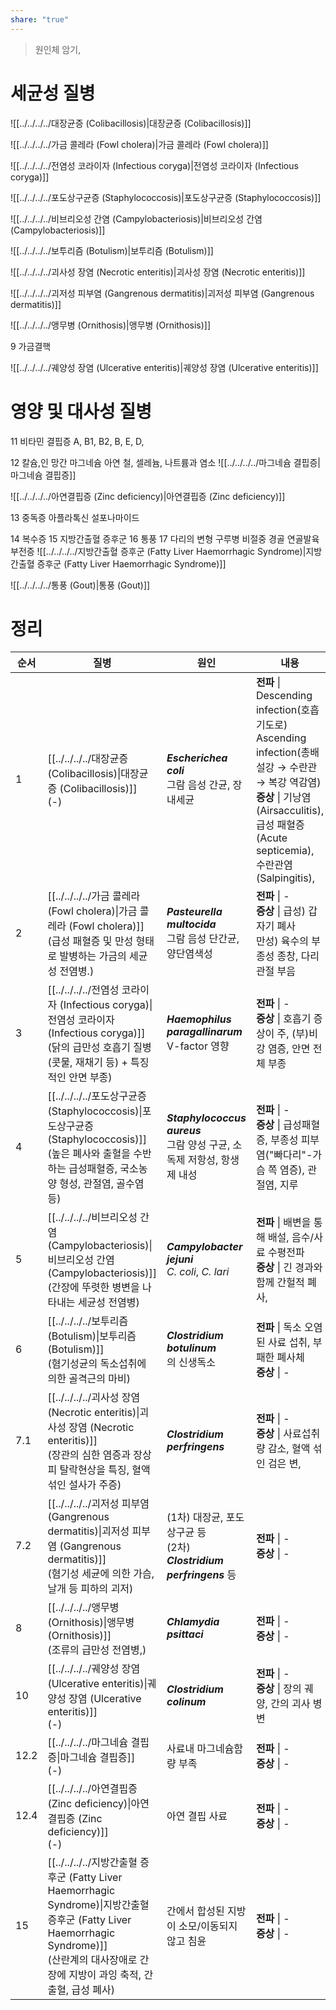 ```yaml
---
share: "true"
---
```


> 원인체 암기, 

# 세균성 질병

![[../../../../대장균증 (Colibacillosis)|대장균증 (Colibacillosis)]]

![[../../../../가금 콜레라 (Fowl cholera)|가금 콜레라 (Fowl cholera)]]

![[../../../../전염성 코라이자 (Infectious coryga)|전염성 코라이자 (Infectious coryga)]]

![[../../../../포도상구균증 (Staphylococcosis)|포도상구균증 (Staphylococcosis)]]

![[../../../../비브리오성 간염 (Campylobacteriosis)|비브리오성 간염 (Campylobacteriosis)]]

![[../../../../보투리즘 (Botulism)|보투리즘 (Botulism)]]

![[../../../../괴사성 장염 (Necrotic enteritis)|괴사성 장염 (Necrotic enteritis)]]

![[../../../../괴저성 피부염 (Gangrenous dermatitis)|괴저성 피부염 (Gangrenous dermatitis)]]

![[../../../../앵무병 (Ornithosis)|앵무병 (Ornithosis)]]

9 가금결핵

![[../../../../궤양성 장염 (Ulcerative enteritis)|궤양성 장염 (Ulcerative enteritis)]]

# 영양 및 대사성 질병

11 비타민 결핍증
A, B1, B2, B, E, D, 

12 칼슘,인
망간
마그네슘
아연
철, 셀레늄, 나트륨과 염소
![[../../../../마그네슘 결핍증|마그네슘 결핍증]]

![[../../../../아연결핍증 (Zinc deficiency)|아연결핍증 (Zinc deficiency)]]

13 중독증
아플라톡신
설포나마이드

14 복수증
15 지방간출혈 증후군
16 통풍
17 다리의 변형
구루병
비절중
경골 연골발육 부전증
![[../../../../지방간출혈 증후군 (Fatty Liver Haemorrhagic Syndrome)|지방간출혈 증후군 (Fatty Liver Haemorrhagic Syndrome)]]

![[../../../../통풍 (Gout)|통풍 (Gout)]]


# 정리
| 순서   | 질병                                                                                                                                                                         | 원인                                                        | 내용                                                                                                                                                              |
| ---- | -------------------------------------------------------------------------------------------------------------------------------------------------------------------------- | --------------------------------------------------------- | --------------------------------------------------------------------------------------------------------------------------------------------------------------- |
| 1    | [[../../../../대장균증 (Colibacillosis)\|대장균증 (Colibacillosis)]]<br>(\-)                                                                                    | ***Escherichea coli***<br>그람 음성 간균, 장내세균                  | **전파** \| Descending infection(호흡기도로)<br>Ascending infection(총배설강 → 수란관 → 복강 역감염)<br>**증상** \| 기낭염(Airsacculitis), 급성 패혈증(Acute septicemia), 수란관염(Salpingitis), |
| 2    | [[../../../../가금 콜레라 (Fowl cholera)\|가금 콜레라 (Fowl cholera)]]<br>(급성 패혈증 및 만성 형태로 발병하는 가금의 세균성 전염병.)                                                     | ***Pasteurella multocida*** <br>그람 음성 단간균, 양단염색성          | **전파** \| \-<br>**증상** \| 급성) 갑자기 폐사<br>만성) 육수의 부종성 종창, 다리 관절 부음                                                                                                |
| 3    | [[../../../../전염성 코라이자 (Infectious coryga)\|전염성 코라이자 (Infectious coryga)]]<br>(닭의 급만성 호흡기 질병(콧물, 재채기 등) + 특징적인 안면 부종)                                   | ***Haemophilus paragallinarum***<br>V-factor 영향           | **전파** \| \-<br>**증상** \| 호흡기 증상이 주, (부)비강 염증, 안면 전체 부종                                                                                                         |
| 4    | [[../../../../포도상구균증 (Staphylococcosis)\|포도상구균증 (Staphylococcosis)]]<br>(높은 폐사와 출혈을 수반하는 급성패혈증, 국소농양 형성, 관절염, 골수염 등)                                    | ***Staphylococcus aureus***<br>그람 양성 구균, 소독제 저항성, 항생제 내성  | **전파** \| \-<br>**증상** \| 급성패혈증, 부종성 피부염("빠다리"-가슴 쪽 염증), 관절염, 지루                                                                                                |
| 5    | [[../../../../비브리오성 간염 (Campylobacteriosis)\|비브리오성 간염 (Campylobacteriosis)]]<br>(간장에 뚜렷한 병변을 나타내는 세균성 전염병)                                              | ***Campylobacter jejuni***<br>*C. coli*, *C. lari*        | **전파** \| 배변을 통해 배설, 음수/사료 수평전파<br>**증상** \| 긴 경과와 함께 간헐적 폐사,                                                                                                   |
| 6    | [[../../../../보투리즘 (Botulism)\|보투리즘 (Botulism)]]<br>(혐기성균의 독소섭취에 의한 골격근의 마비)                                                                            | ***Clostridium botulinum***<br>의 신생독소                     | **전파** \| 독소 오염된 사료 섭취, 부패한 폐사체<br>**증상** \| \-                                                                                                                 |
| 7.1  | [[../../../../괴사성 장염 (Necrotic enteritis)\|괴사성 장염 (Necrotic enteritis)]]<br>(장관의 심한 염증과 장상피 탈락현상을 특징, 혈액 섞인 설사가 주증)                                     | ***Clostridium perfringens***                             | **전파** \| \-<br>**증상** \| 사료섭취량 감소, 혈액 섞인 검은 변,                                                                                                                 |
| 7.2  | [[../../../../괴저성 피부염 (Gangrenous dermatitis)\|괴저성 피부염 (Gangrenous dermatitis)]]<br>(혐기성 세균에 의한 가슴, 날개 등 피하의 괴저)                                        | (1차) 대장균, 포도상구균 등<br>(2차) ***Clostridium perfringens*** 등 | **전파** \| \-<br>**증상** \| \-                                                                                                                                    |
| 8    | [[../../../../앵무병 (Ornithosis)\|앵무병 (Ornithosis)]]<br>(조류의 급만성 전염병,)                                                                                    | ***Chlamydia psittaci***                                  | **전파** \| \-<br>**증상** \| \-                                                                                                                                    |
| 10   | [[../../../../궤양성 장염 (Ulcerative enteritis)\|궤양성 장염 (Ulcerative enteritis)]]<br>(\-)                                                                    | ***Clostridium colinum***                                 | **전파** \| \-<br>**증상** \| 장의 궤양, 간의 괴사 병변                                                                                                                       |
| 12.2 | [[../../../../마그네슘 결핍증\|마그네슘 결핍증]]<br>(\-)                                                                                                              | 사료내 마그네슘함량 부족                                             | **전파** \| \-<br>**증상** \| \-                                                                                                                                    |
| 12.4 | [[../../../../아연결핍증 (Zinc deficiency)\|아연결핍증 (Zinc deficiency)]]<br>(\-)                                                                                | 아연 결핍 사료                                                  | **전파** \| \-<br>**증상** \| \-                                                                                                                                    |
| 15   | [[../../../../지방간출혈 증후군 (Fatty Liver Haemorrhagic Syndrome)\|지방간출혈 증후군 (Fatty Liver Haemorrhagic Syndrome)]]<br>(산란계의 대사장애로 간장에 지방이 과잉 축적, 간 출혈, 급성 폐사) | 간에서 합성된 지방이 소모/이동되지 않고 침윤                                 | **전파** \| \-<br>**증상** \| \-                                                                                                                                    |

